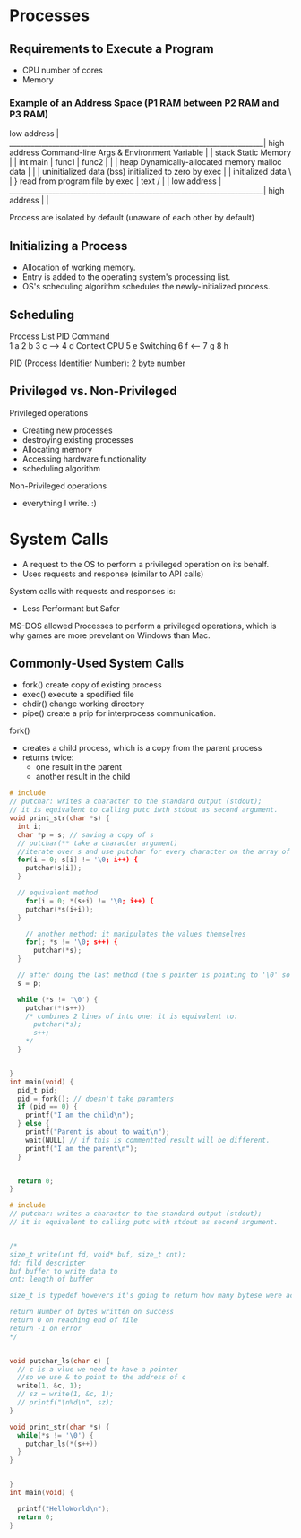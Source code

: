 # Processes

## Requirements to Execute a Program
- CPU     number of cores
- Memory

### Example of an Address Space (P1 RAM between P2 RAM and P3 RAM)

low address                                                            |
_______________________________________________________________________|
high address                  Command-line Args & Environment Variable |
                                                                       |
    stack                     Static Memory                            |
                                                                       |
    int main                                                           |
      func1                                                            |
      func2                                                            |                                                                                     |
                                                                       |
    heap                      Dynamically-allocated memory malloc data | 
                                                                       |
                                                                       |
    uninitialized data (bss)  initialized to zero by exec              |
                                                                       |
    initialized data           \                                       |
                                } read from program file by exec       |
    text                       /                                       |
                                                                       |
low address                                                            |
_______________________________________________________________________|
high address                                                           |
                                                                       |


Process are isolated by default (unaware of each other by default)

## Initializing a Process

- Allocation of working memory.
- Entry is added to the operating system's processing list.
- OS's scheduling algorithm schedules the newly-initialized process.

## Scheduling
Process List
PID   Command   
1       a
2       b
3       c      -->
4       d    Context      CPU
5       e    Switching
6       f     <--
7       g
8       h

PID (Process Identifier Number): 2 byte number

## Privileged vs. Non-Privileged
Privileged operations
- Creating new processes
- destroying existing processes
- Allocating memory
- Accessing hardware functionality
- scheduling algorithm

Non-Privileged operations
- everything I write. :)


# System Calls
- A request to the OS to perform a privileged operation on its behalf.
- Uses requests and response (similar to API calls)

System calls with requests and responses is: 
- Less Performant but Safer

MS-DOS allowed Processes to perform a privileged operations, which is why games are more prevelant on Windows than Mac.

## Commonly-Used System Calls
- fork()  create copy of existing process
- exec()  execute a spedified file
- chdir() change working directory
- pipe() create a prip for interprocess communication.

fork() 
  - creates a child process, which is a copy from the parent process
  - returns twice:
      - one result in the parent
      - another result in the child

```c
# include 
// putchar: writes a character to the standard output (stdout);
// it is equivalent to calling putc iwth stdout as second argument.
void print_str(char *s) {
  int i;
  char *p = s; // saving a copy of s
  // putchar(** take a character argument)
  //iterate over s and use putchar for every character on the array of characters.
  for(i = 0; s[i] != '\0; i++) {
    putchar(s[i]);
  }

  // equivalent method
    for(i = 0; *(s+i) != '\0; i++) {
    putchar(*s(i+i));
  }

    // another method: it manipulates the values themselves
    for(; *s != '\0; s++) {
      putchar(*s);
  }

  // after doing the last method (the s pointer is pointing to '\0' so calling the first method will no longer work since s is already at '\0'). So we need to add:
  s = p;

  while (*s != '\0') {
    putchar(*(s++))
    /* combines 2 lines of into one; it is equivalent to:
      putchar(*s);
      s++;
    */ 
  }


}
int main(void) {
  pid_t pid;
  pid = fork(); // doesn't take paramters
  if (pid == 0) {
    printf("I am the child\n");
  } else {
    printf("Parent is about to wait\n");
    wait(NULL) // if this is commentted result will be different.
    printf("I am the parent\n");
  }


  return 0;
}
```

```c
# include 
// putchar: writes a character to the standard output (stdout);
// it is equivalent to calling putc with stdout as second argument.


/* 
size_t write(int fd, void* buf, size_t cnt);
fd: fild descripter
buf buffer to write data to
cnt: length of buffer

size_t is typedef howevers it's going to return how many bytese were actually written

return Number of bytes written on success
return 0 on reaching end of file
return -1 on error
*/


void putchar_ls(char c) {
  // c is a vlue we need to have a pointer
  //so we use & to point to the address of c
  write(1, &c, 1);
  // sz = write(1, &c, 1);
  // printf("\n%d\n", sz);
}

void print_str(char *s) {
  while(*s != '\0') {
    putchar_ls(*(s++))
  }
}


}
int main(void) {

  printf("HelloWorld\n");
  return 0;
}

